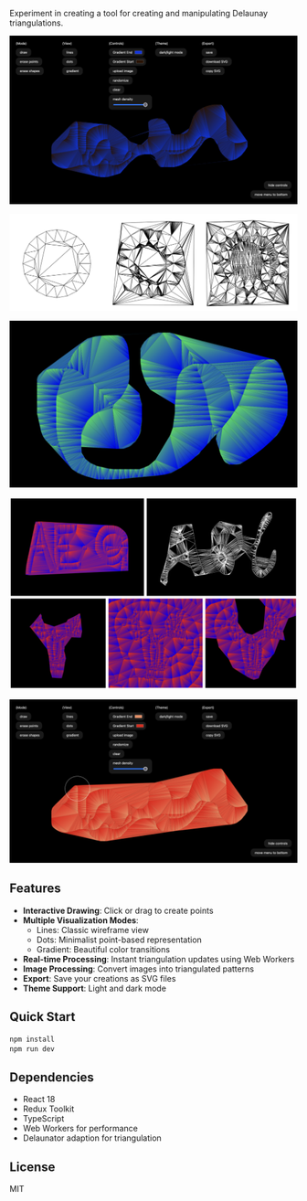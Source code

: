 Experiment in creating a tool for creating and manipulating Delaunay triangulations.

![Screenshot](./docs/Screenshot%202024-11-03%20at%2014.33.41.png)

![Screenshot](./docs/Screenshot%202024-10-08%20at%2019.31.01.png)

![Screenshot](./docs/Screenshot%202024-10-31%20at%2022.07.58.png)

![Screenshot](./docs/Screenshot%202024-10-08%20at%2019.30.45.png)

![Screenshot](./docs/Screenshot%202024-11-03%20at%2014.33.46.png)

## Features

- **Interactive Drawing**: Click or drag to create points
- **Multiple Visualization Modes**: 
  - Lines: Classic wireframe view
  - Dots: Minimalist point-based representation
  - Gradient: Beautiful color transitions
- **Real-time Processing**: Instant triangulation updates using Web Workers
- **Image Processing**: Convert images into triangulated patterns
- **Export**: Save your creations as SVG files
- **Theme Support**: Light and dark mode

## Quick Start

```bash
npm install
npm run dev
```

## Dependencies

- React 18
- Redux Toolkit
- TypeScript
- Web Workers for performance
- Delaunator adaption for triangulation

## License

MIT
